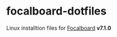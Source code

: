 # focalboard-dotfiles

Linux installtion files for [Focalboard](https://github.com/mattermost/focalboard) **v7.1.0**
